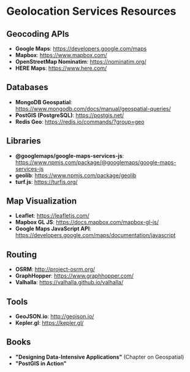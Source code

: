 # Geolocation Services Resources

## Geocoding APIs
- **Google Maps**: https://developers.google.com/maps
- **Mapbox**: https://www.mapbox.com/
- **OpenStreetMap Nominatim**: https://nominatim.org/
- **HERE Maps**: https://www.here.com/

## Databases
- **MongoDB Geospatial**: https://www.mongodb.com/docs/manual/geospatial-queries/
- **PostGIS (PostgreSQL)**: https://postgis.net/
- **Redis Geo**: https://redis.io/commands/?group=geo

## Libraries
- **@googlemaps/google-maps-services-js**: https://www.npmjs.com/package/@googlemaps/google-maps-services-js
- **geolib**: https://www.npmjs.com/package/geolib
- **turf.js**: https://turfjs.org/

## Map Visualization
- **Leaflet**: https://leafletjs.com/
- **Mapbox GL JS**: https://docs.mapbox.com/mapbox-gl-js/
- **Google Maps JavaScript API**: https://developers.google.com/maps/documentation/javascript

## Routing
- **OSRM**: http://project-osrm.org/
- **GraphHopper**: https://www.graphhopper.com/
- **Valhalla**: https://valhalla.github.io/valhalla/

## Tools
- **GeoJSON.io**: http://geojson.io/
- **Kepler.gl**: https://kepler.gl/

## Books
- **"Designing Data-Intensive Applications"** (Chapter on Geospatial)
- **"PostGIS in Action"**
